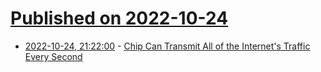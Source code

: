# [Published on 2022-10-24](index.md)

* [2022-10-24, 21:22:00](https://tech.slashdot.org/story/22/10/24/1849227/chip-can-transmit-all-of-the-internets-traffic-every-second?utm_source=rss1.0mainlinkanon&utm_medium=feed) - [Chip Can Transmit All of the Internet's Traffic Every Second](https://tech.slashdot.org/story/22/10/24/1849227/chip-can-transmit-all-of-the-internets-traffic-every-second?utm_source=rss1.0mainlinkanon&utm_medium=feed)
